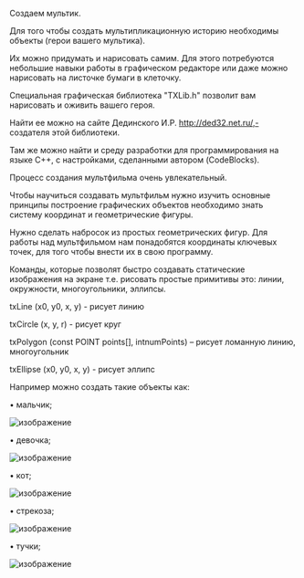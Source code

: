 Создаем мультик. 

Для того чтобы создать мультипликационную историю необходимы объекты (герои  вашего мультика). 

Их можно придумать и нарисовать самим. Для этого потребуются небольшие навыки работы в графическом редакторе или даже можно нарисовать на листочке бумаги в клеточку.  

Специальная графическая библиотека "TXLib.h" позволит вам нарисовать и оживить вашего героя.

Найти ее можно на сайте Дединского И.Р. http://ded32.net.ru/,- создателя этой библиотеки. 

Там же можно найти и среду разработки для программирования на языке С++, с настройками, сделанными автором (CodeBlocks).

Процесс создания мультфильма очень увлекательный.

Чтобы научиться создавать мультфильм нужно изучить основные принципы построение графических объектов необходимо знать систему координат и геометрические фигуры.

Нужно сделать набросок из простых геометрических фигур. Для работы над мультфильмом нам понадобятся координаты ключевых точек, для того чтобы внести их в свою программу. 

Команды, которые позволят быстро создавать статические изображения на экране т.е. рисовать простые примитивы это:  линии, окружности, многоугольники, эллипсы.

txLine (x0, y0, x, y) - рисует линию

txCircle (x, y, r) - рисует круг

txPolygon (const POINT points[], intnumPoints) – рисует ломанную линию, многоугольник

txEllipse (x0, y0, x, y) - рисует эллипс

Например можно создать такие объекты как:

•	мальчик;

 ![изображение](https://user-images.githubusercontent.com/82114365/114375537-6d37ce80-9b8d-11eb-9795-8bbb8bc9d196.png)

•	девочка;
 
![изображение](https://user-images.githubusercontent.com/82114365/114375583-7c1e8100-9b8d-11eb-9d4b-e4aaabce30d1.png)

•	кот;

![изображение](https://user-images.githubusercontent.com/82114365/114375609-850f5280-9b8d-11eb-8685-ee899fb1fa62.png)

• стрекоза;

 ![изображение](https://user-images.githubusercontent.com/82114365/114375666-92c4d800-9b8d-11eb-90f8-15b741f1b3a3.png)

• тучки;

 ![изображение](https://user-images.githubusercontent.com/82114365/114375804-ba1ba500-9b8d-11eb-85e5-449374fad45c.png)




